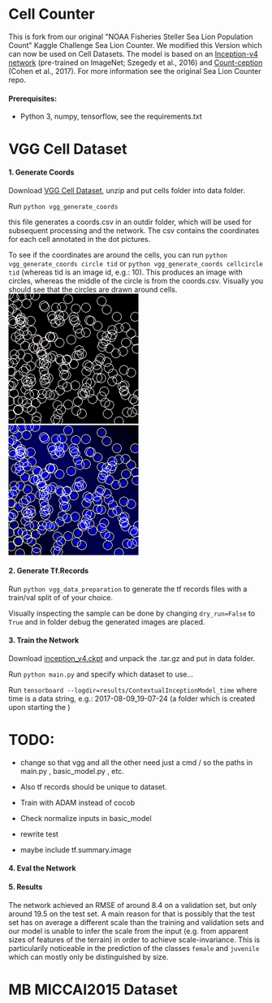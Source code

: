 Cell Counter
================

This is fork from our original "NOAA Fisheries Steller Sea Lion Population Count" Kaggle Challenge Sea Lion Counter. We modified this Version which can now be used on Cell Datasets. The model is based on an [Inception-v4 network](https://arxiv.org/abs/1602.07261) (pre-trained on ImageNet; Szegedy et al., 2016) and [Count-ception](https://arxiv.org/abs/1703.08710) (Cohen et al., 2017). For more information see the original Sea Lion Counter repo.

#### Prerequisites:
- Python 3, numpy, tensorflow, see the requirements.txt



VGG Cell Dataset
=================


#### 1. Generate Coords
Download [VGG Cell Dataset](http://www.robots.ox.ac.uk/~vgg/research/counting/cells.zip), unzip and put cells folder into data folder.

Run `python vgg_generate_coords`

this file generates a coords.csv in an outdir folder, which will be used for subsequent processing and the network. The csv contains the coordinates for each cell annotated in the dot pictures.

To see if the coordinates are around the cells, you can run `python vgg_generate_coords circle tid` or `python vgg_generate_coords cellcircle tid` (whereas tid is an image id, e.g.: 10). This produces an image with circles, whereas the middle of the circle is from the coords.csv. Visually you should see that the circles are drawn around cells.
![Example circle](data/outdir/circle_100.png) ![Example cellcircle](data/outdir/cellcircle_100.png)


#### 2. Generate Tf.Records 

Run `python vgg_data_preparation` to generate the tf records files with a train/val split of of your choice.

Visually inspecting the sample can be done by changing `dry_run=False` to `True` and in folder debug the generated images are placed.


#### 3. Train the Network
Download [inception_v4.ckpt](https://github.com/tensorflow/models/tree/master/slim) and unpack the .tar.gz and put in data folder.

Run `python main.py` and specify which dataset to use...

Run `tensorboard --logdir=results/ContextualInceptionModel_time` where time is a data string, e.g.: 2017-08-09_19-07-24 (a folder which is created upon starting the )

# TODO: 
- change so that vgg and all the other need just a cmd / so the paths in main.py , basic_model.py , etc. 
- Also tf records should be unique to dataset.
- Train with ADAM instead of cocob
- Check normalize inputs in basic_model

- rewrite test 

- maybe include tf.summary.image

#### 4. Eval the Network


#### 5. Results

The network achieved an RMSE of around 8.4 on a validation set, but only around 19.5 on the test set. A main reason for that is possibly that the test set has on average a different scale than the training and validation sets and our model is unable to infer the scale from the input (e.g. from apparent sizes of features of the terrain) in order to achieve scale-invariance. This is particularily noticeable in the prediction of the classes `female` and `juvenile` which can mostly only be distinguished by size.


MB MICCAI2015 Dataset
=================
